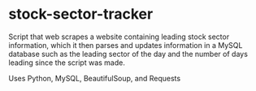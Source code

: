 # stock-sector-tracker
 Script that web scrapes a website containing leading stock sector information, which it then parses and updates information in a MySQL database such as the leading sector of the day and the number of days leading since the script was made.

Uses Python, MySQL, BeautifulSoup, and Requests
